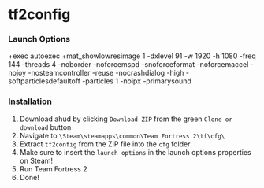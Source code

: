 # tf2config

### Launch Options
+exec autoexec +mat_showlowresimage 1 -dxlevel 91 -w 1920 -h 1080 -freq 144 -threads 4 -noborder -noforcemspd -snoforceformat -noforcemaccel -nojoy -nosteamcontroller -reuse -nocrashdialog -high -softparticlesdefaultoff -particles 1 -noipx -primarysound

### Installation
1. Download ahud by clicking `Download ZIP` from the green `Clone or download` button
2. Navigate to `\Steam\steamapps\common\Team Fortress 2\tf\cfg\`
3. Extract `tf2config` from the ZIP file into the `cfg` folder
4. Make sure to insert the `launch options` in the launch options properties on Steam!
5. Run Team Fortress 2
6. Done!
